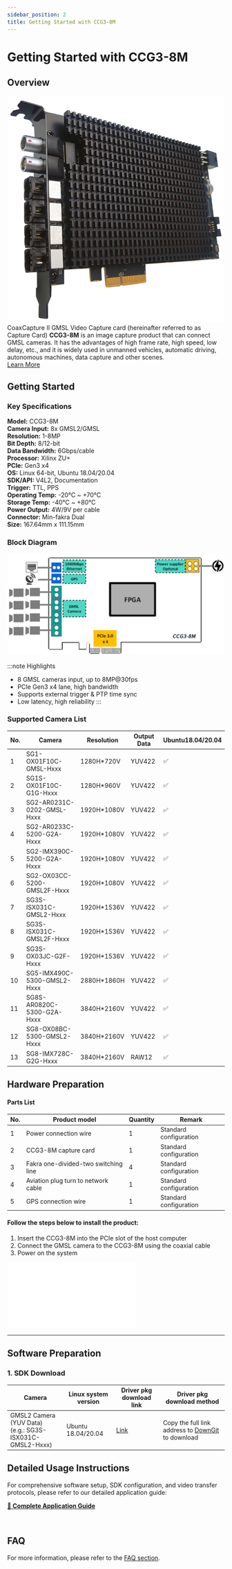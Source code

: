 ```yaml
---
sidebar_position: 2
title: Getting Started with CCG3-8M
---
```


# Getting Started with CCG3-8M

## Overview
<div style={{background: 'var(--ifm-background-color)', borderRadius: '10px', boxShadow: '0 2px 8px rgba(0,0,0,0.08)', padding: '1.5rem', marginBottom: '2rem'}}>
  <div style={{textAlign: 'center'}}>
    <img src="https://raw.githubusercontent.com/1214658495/myWikiFiles/main/Data_collection/CCG3-8M/CCG3-8M.png" alt="CCG3-8M" style={{maxWidth: '40%', height:'auto', borderRadius: '8px'}} />
  </div>
  <div style={{marginTop: '1rem', fontSize: '1.1em'}}>
    CoaxCapture II GMSL Video Capture card (hereinafter referred to as Capture Card) <strong>CCG3-8M</strong> is an image capture product that can connect GMSL cameras. It has the advantages of high frame rate, high speed, low delay, etc., and it is widely used in unmanned vehicles, automatic driving, autonomous machines, data capture and other scenes.
  </div>
  <div style={{textAlign: 'center', marginTop: '1.5rem'}}>
    <a class="get_one_now_item" href="https://sensing-world.com/en/Coaxcapture_Card/" target="_blank" rel="noopener noreferrer">
      <span style={{backgroundColor: '#f0f0f0', padding: '10px 20px', display: 'inline-block', borderRadius: '5px', color: '#000', fontWeight: 600, fontSize: '1.1em'}}>Learn More</span>
    </a>
  </div>
</div>

## Getting Started

### Key Specifications
<div style={{display: 'flex', flexWrap: 'wrap', gap: '1.5rem', marginBottom: '2rem'}}>
  <div style={{flex: 1, minWidth: 260, background: 'var(--ifm-background-color)', borderRadius: '10px', boxShadow: '0 2px 8px rgba(0,0,0,0.06)', padding: '1rem'}}>
    <strong>Model:</strong> CCG3-8M<br/>
    <strong>Camera Input:</strong> 8x GMSL2/GMSL<br/>
    <strong>Resolution:</strong> 1-8MP<br/>
    <strong>Bit Depth:</strong> 8/12-bit<br/>
    <strong>Data Bandwidth:</strong> 6Gbps/cable
  </div>
  <div style={{flex: 1, minWidth: 260, background: 'var(--ifm-background-color)', borderRadius: '10px', boxShadow: '0 2px 8px rgba(0,0,0,0.06)', padding: '1rem'}}>
    <strong>Processor:</strong> Xilinx ZU+<br/>
    <strong>PCIe:</strong> Gen3 x4<br/>
    <strong>OS:</strong> Linux 64-bit, Ubuntu 18.04/20.04<br/>
    <strong>SDK/API:</strong> V4L2, Documentation<br/>
    <strong>Trigger:</strong> TTL, PPS
  </div>
  <div style={{flex: 1, minWidth: 260, background: 'var(--ifm-background-color)', borderRadius: '10px', boxShadow: '0 2px 8px rgba(0,0,0,0.06)', padding: '1rem'}}>
    <strong>Operating Temp:</strong> -20°C ~ +70°C<br/>
    <strong>Storage Temp:</strong> -40°C ~ +80°C<br/>
    <strong>Power Output:</strong> 4W/9V per cable<br/>
    <strong>Connector:</strong> Min-fakra Dual<br/>
    <strong>Size:</strong> 167.64mm x 111.15mm
  </div>
</div>

### Block Diagram
<div style={{textAlign: 'center', marginBottom: '2rem'}}>
  <img src="https://raw.githubusercontent.com/1214658495/myWikiFiles/main/Data_collection/CCG3-8M/CCG3-8M_Diagram.png" alt="CCG3-8M Block Diagram" style={{maxWidth: '80%', height:'auto', borderRadius: '8px'}} />
</div>

:::note Highlights
- 8 GMSL cameras input, up to 8MP@30fps
- PCIe Gen3 x4 lane, high bandwidth
- Supports external trigger & PTP time sync
- Low latency, high reliability
:::

### Supported Camera List

<div style={{display: 'flex', justifyContent: 'center', marginBottom: '2rem'}}>

| No. | Camera                      | Resolution | Output Data | Ubuntu18.04/20.04 |
|-----| --------------------------- | ---------- | ----------- | ------------- |
| 1   | SG1-OX01F10C-GMSL-Hxxx      | 1280H*720V | YUV422      | ✅           |
| 2   | SG1S-OX01F10C-G1G-Hxxx      | 1280H*960V | YUV422      | ✅           |
| 3   | SG2-AR0231C-0202-GMSL-Hxxx  | 1920H*1080V| YUV422      | ✅           |
| 4   | SG2-AR0233C-5200-G2A-Hxxx   | 1920H*1080V| YUV422      | ✅           |
| 5   | SG2-IMX390C-5200-G2A-Hxxx   | 1920H*1080V| YUV422      | ✅           |
| 6   | SG2-OX03CC-5200-GMSL2F-Hxxx | 1920H*1080V| YUV422      | ✅           |
| 7   | SG3S-ISX031C-GMSL2-Hxxx     | 1920H*1536V| YUV422      | ✅           |
| 8   | SG3S-ISX031C-GMSL2F-Hxxx    | 1920H*1536V| YUV422      | ✅           |
| 9   | SG3S-OX03JC-G2F-Hxxx        | 1920H*1536V| YUV422      | ✅           |
| 10  | SG5-IMX490C-5300-GMSL2-Hxxx | 2880H*1860H| YUV422      | ✅           |
| 11  | SG8S-AR0820C-5300-G2A-Hxxx  | 3840H*2160V| YUV422      | ✅           |
| 12  | SG8-OX08BC-5300-GMSL2-Hxxx  | 3840H*2160V| YUV422      | ✅           |
| 13  | SG8-IMX728C-G2G-Hxxx        | 3840H*2160V| RAW12       | ✅           |

</div>

## Hardware Preparation

#### Parts List

<div style={{display: 'flex', justifyContent: 'center', marginBottom: '2rem'}}>

| No. | Product model                 | Quantity | Remark                |
|-----|-------------------------------|----------|-----------------------|
| 1   | Power connection wire         | 1        | Standard configuration|
| 2   | CCG3-8M capture card          | 1        | Standard configuration|
| 3   | Fakra one-divided-two switching line | 4 | Standard configuration|
| 4   | Aviation plug turn to network cable | 1 | Standard configuration|
| 5   | GPS connection wire           | 1        | Standard configuration|

</div>



#### Follow the steps below to install the product:

1. Insert the CCG3-8M into the PCIe slot of the host computer
2. Connect the GMSL camera to the CCG3-8M using the coaxial cable
3. Power on the system

<div style={{textAlign: 'center', position: 'relative', width: '95%', paddingBottom: '56.25%', marginBottom: '20px'}}>
  <iframe
    style={{position: 'absolute', top: 0, left: 0, width: '100%', height: '100%'}}
    src="//player.bilibili.com/player.html?bvid=BV1w6j2z8E16&page=1&high_quality=1&danmaku=0"
    scrolling="no"
    border="0"
    frameBorder="no"
    framespacing="0"
    allowFullScreen="true">
  </iframe>
</div>

---

## Software Preparation

### 1. SDK Download

<div style={{display: 'flex', justifyContent: 'center', marginBottom: '2rem'}}>

| Camera | Linux system version | Driver pkg download link | Driver pkg download method |
|------------------------------|-------------------------|---------------------------|-------------------------------|
| GMSL2 Camera (YUV Data)<br/>(e.g.: SG3S-ISX031C-GMSL2-Hxxx) | Ubuntu 18.04/20.04 | [Link](https://github.com/SENSING-Technology/CoaxCapture-CCG3-8M) | Copy the full link address to [DownGit](https://minhaskamal.github.io/DownGit/#/home) to download |

</div>

## Detailed Usage Instructions

For comprehensive software setup, SDK configuration, and video transfer protocols, please refer to our detailed application guide:

**[📖 Complete Application Guide](../Application/CCG3-8M_Application)**


<br />


## FAQ
<div style={{background: 'var(--ifm-background-color)', borderRadius: '10px', boxShadow: '0 2px 8px rgba(0,0,0,0.08)', padding: '1.2rem', marginBottom: '2rem', fontSize: '1.1em'}}>
For more information, please refer to the <a href="../FAQ/FAQ_CCG3-8M" style={{color: 'var(--ifm-color-primary)', textDecoration: 'underline'}}>FAQ section</a>.
</div>
